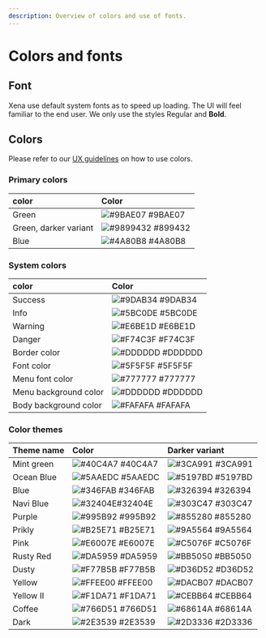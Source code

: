 ```yaml
---
description: Overview of colors and use of fonts.
---
```


# Colors and fonts

## Font

Xena use default system fonts as to speed up loading. The UI will feel familiar to the end user. We only use the styles Regular and **Bold**.

## Colors

Please refer to our [UX guidelines](../../the-possibilities/user-experience.md) on how to use colors.

### Primary colors

| color | Color |
| :--- | :--- |
| Green | ![\#9BAE07](https://placehold.it/15/9BAE07/000000?text=+)  \#9BAE07 |
| Green, darker variant | ![\#9899432](https://placehold.it/15/899432/000000?text=+) \#899432 |
| Blue | ![\#4A80B8](https://placehold.it/15/4A80B8/000000?text=+) \#4A80B8 |

### System colors

| color | Color |
| :--- | :--- |
| Success | ![\#9DAB34](https://placehold.it/15/9DAB34/000000?text=+) \#9DAB34 |
| Info | ![\#5BC0DE](https://placehold.it/15/5BC0DE/000000?text=+) \#5BC0DE |
| Warning | ![\#E6BE1D](https://placehold.it/15/E6BE1D/000000?text=+) \#E6BE1D |
| Danger | ![\#F74C3F](https://placehold.it/15/F74C3F/000000?text=+) \#F74C3F |
| Border color | ![\#DDDDDD](https://placehold.it/15/DDDDDD/000000?text=+) \#DDDDDD |
| Font color | ![\#5F5F5F](https://placehold.it/15/5F5F5F/000000?text=+) \#5F5F5F |
| Menu font color | ![\#777777](https://placehold.it/15/4A80B8/000000?text=+) \#777777 |
| Menu background color | ![\#DDDDDD](https://placehold.it/15/DDDDDD/000000?text=+) \#DDDDDD |
| Body background color | ![\#FAFAFA](https://placehold.it/15/FAFAFA/000000?text=+) \#FAFAFA |

### Color themes

| Theme name | Color | Darker variant |
| :--- | :--- | :--- |
| Mint green | ![\#40C4A7](https://placehold.it/15/40C4A7/000000?text=+) \#40C4A7 | ![\#3CA991](https://placehold.it/15/3CA991/000000?text=+) \#3CA991 |
| Ocean Blue | ![\#5AAEDC](https://placehold.it/15/5AAEDC/000000?text=+) \#5AAEDC | ![\#5197BD](https://placehold.it/15/5197BD/000000?text=+) \#5197BD |
| Blue | ![\#346FAB](https://placehold.it/15/346FAB/000000?text=+) \#346FAB | ![\#326394](https://placehold.it/15/326394/000000?text=+) \#326394 |
| Navi Blue | ![\#32404E](https://placehold.it/15/32404E/000000?text=+)\#32404E | ![\#303C47](https://placehold.it/15/303C47/000000?text=+) \#303C47 |
| Purple | ![\#995B92](https://placehold.it/15/995B92/000000?text=+) \#995B92 | ![\#855280](https://placehold.it/15/855280/000000?text=+) \#855280 |
| Prikly | ![\#B25E71](https://placehold.it/15/B25E71/000000?text=+)  \#B25E71 | ![\#9A5564](https://placehold.it/15/9A5564/000000?text=+) \#9A5564 |
| Pink | ![\#E6007E](https://placehold.it/15/E6007E/000000?text=+) \#E6007E | ![\#C5076F](https://placehold.it/15/C5076F/000000?text=+) \#C5076F |
| Rusty Red | ![\#DA5959](https://placehold.it/15/DA5959/000000?text=+)  \#DA5959 | ![\#BB5050](https://placehold.it/15/BB5050/000000?text=+) \#BB5050 |
| Dusty | ![\#F77B5B](https://placehold.it/15/F77B5B/000000?text=+) \#F77B5B | ![\#D36D52](https://placehold.it/15/D36D52/000000?text=+) \#D36D52 |
| Yellow | ![\#FFEE00](https://placehold.it/15/FFEE00/000000?text=+) \#FFEE00 | ![\#DACB07](https://placehold.it/15/DACB07/000000?text=+) \#DACB07 |
| Yellow II | ![\#F1DA71](https://placehold.it/15/F1DA71/000000?text=+) \#F1DA71 | ![\#CEBB64](https://placehold.it/15/CEBB64/000000?text=+) \#CEBB64 |
| Coffee | ![\#766D51](https://placehold.it/15/766D51/000000?text=+) \#766D51 | ![\#68614A](https://placehold.it/15/68614A/000000?text=+) \#68614A |
| Dark | ![\#2E3539](https://placehold.it/15/2E3539/000000?text=+) \#2E3539 | ![\#2D3336](https://placehold.it/15/2D3336%20/000000?text=+)  \#2D3336 |

